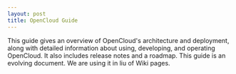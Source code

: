 ```yaml
---
layout: post
title: OpenCloud Guide 
---
```


This guide gives an overview of OpenCloud's architecture and
deployment, along with detailed information about using, developing,
and operating OpenCloud. It also includes release notes and a roadmap.
This guide is an evolving document. We are using it in liu of Wiki
pages.